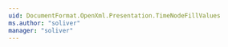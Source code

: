 ```yaml
---
uid: DocumentFormat.OpenXml.Presentation.TimeNodeFillValues
ms.author: "soliver"
manager: "soliver"
---
```

